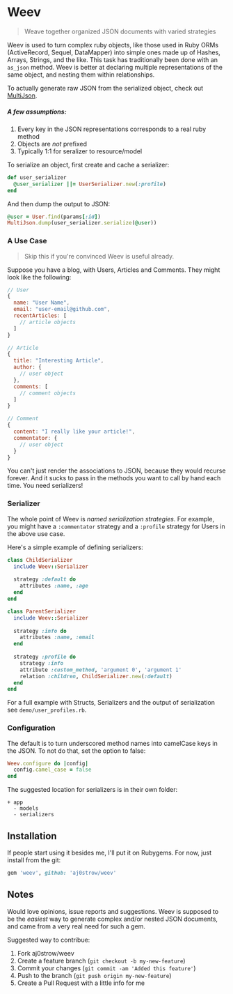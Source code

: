 # Weev

> Weave together organized JSON documents with varied strategies

Weev is used to turn complex ruby objects, like those used in Ruby ORMs (ActiveRecord, Sequel, DataMapper) into simple ones made up of Hashes, Arrays, Strings, and the like. This task has traditionally been done with an `as_json` method. Weev is better at declaring multiple representations of the same object, and nesting them within relationships. 

To actually generate raw JSON from the serialized object, check out [MultiJson](https://github.com/intridea/multi_json). 

##### A few assumptions:

1. Every key in the JSON representations corresponds to a real ruby method
2. Objects are *not* prefixed
3. Typically 1:1 for seralizer to resource/model

To serialize an object, first create and cache a serializer:

```ruby
def user_serializer
  @user_serializer ||= UserSerializer.new(:profile)
end
```

And then dump the output to JSON:

```ruby
@user = User.find(params[:id])
MultiJson.dump(user_serializer.serialize(@user))
```

### A Use Case

> Skip this if you're convinced Weev is useful already.

Suppose you have a blog, with Users, Articles and Comments. They might look like the following:

```javascript
// User
{
  name: "User Name",
  email: "user-email@github.com",
  recentArticles: [ 
    // article objects
  ] 
}

// Article
{
  title: "Interesting Article",
  author: {
    // user object
  },
  comments: [
    // comment objects
  ]
}

// Comment
{
  content: "I really like your article!",
  commentator: {
    // user object
  }
}
```

You can't just render the associations to JSON, because they would recurse forever. And it sucks to pass in the methods you want to call by hand each time. You need serializers!

### Serializer

The whole point of Weev is *named serialization strategies*. For example, you might have a `:commentator` strategy and a `:profile` strategy for Users in the above use case. 

Here's a simple example of defining serializers:

```ruby
class ChildSerializer
  include Weev::Serializer
  
  strategy :default do
    attributes :name, :age
  end
end

class ParentSerializer
  include Weev::Serializer
  
  strategy :info do
    attributes :name, :email
  end
  
  strategy :profile do
    strategy :info
    attribute :custom_method, 'argument 0', 'argument 1'
    relation :children, ChildSerializer.new(:default)
  end
end
````

For a full example with Structs, Serializers and the output of serialization see `demo/user_profiles.rb`.

### Configuration

The default is to turn underscored method names into camelCase keys in the JSON. To not do that, set the option to false:

```ruby
Weev.configure do |config|
  config.camel_case = false
end
```

The suggested location for serializers is in their own folder:

```
+ app
  - models
  - serializers
```

## Installation

If people start using it besides me, I'll put it on Rubygems. For now, just install from the git:

```ruby
gem 'weev', github: 'aj0strow/weev'
```

## Notes

Would love opinions, issue reports and suggestions. Weev is supposed to be the *easiest* way to generate complex and/or nested JSON documents, and came from a very real need for such a gem.  

Suggested way to contribue:

1. Fork aj0strow/weev
2. Create a feature branch (`git checkout -b my-new-feature`)
3. Commit your changes (`git commit -am 'Added this feature'`)
4. Push to the branch (`git push origin my-new-feature`)
5. Create a Pull Request with a little info for me
